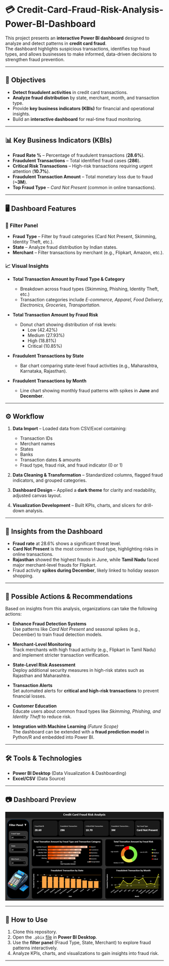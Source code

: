 # 💳 Credit-Card-Fraud-Risk-Analysis-Power-BI-Dashboard

This project presents an **interactive Power BI dashboard** designed to analyze and detect patterns in **credit card fraud**.  
The dashboard highlights suspicious transactions, identifies top fraud types, and allows businesses to make informed, data-driven decisions to strengthen fraud prevention.

---

## 🎯 Objectives
- **Detect fraudulent activities** in credit card transactions.  
- **Analyze fraud distribution** by state, merchant, month, and transaction type.  
- Provide **key business indicators (KBIs)** for financial and operational insights.  
- Build an **interactive dashboard** for real-time fraud monitoring.  

---

## 📊 Key Business Indicators (KBIs)
- **Fraud Rate %** – Percentage of fraudulent transactions (**28.6%**).  
- **Fraudulent Transactions** – Total identified fraud cases (**286**).  
- **Critical Risk Transactions** – High-risk transactions requiring urgent attention (**10.7%**).  
- **Fraudulent Transaction Amount** – Total monetary loss due to fraud (**~3M**).  
- **Top Fraud Type** – *Card Not Present* (common in online transactions).  

---

## 🖥️ Dashboard Features

### 🔎 Filter Panel
- **Fraud Type** – Filter by fraud categories (Card Not Present, Skimming, Identity Theft, etc.).  
- **State** – Analyze fraud distribution by Indian states.  
- **Merchant** – Filter transactions by merchant (e.g., Flipkart, Amazon, etc.).  

### 📈 Visual Insights
- **Total Transaction Amount by Fraud Type & Category**  
  - Breakdown across fraud types (Skimming, Phishing, Identity Theft, etc.)  
  - Transaction categories include *E-commerce, Apparel, Food Delivery, Electronics, Groceries, Transportation*.  

- **Total Transaction Amount by Fraud Risk**  
  - Donut chart showing distribution of risk levels:  
    - Low (42.42%)  
    - Medium (27.93%)  
    - High (18.81%)  
    - Critical (10.85%)  

- **Fraudulent Transactions by State**  
  - Bar chart comparing state-level fraud activities (e.g., Maharashtra, Karnataka, Rajasthan).  

- **Fraudulent Transactions by Month**  
  - Line chart showing monthly fraud patterns with spikes in **June** and **December**.  

---

## ⚙️ Workflow
1. **Data Import** – Loaded data from CSV/Excel containing:  
   - Transaction IDs  
   - Merchant names  
   - States  
   - Banks  
   - Transaction dates & amounts  
   - Fraud type, fraud risk, and fraud indicator (0 or 1)  

2. **Data Cleaning & Transformation** – Standardized columns, flagged fraud indicators, and grouped categories.  

3. **Dashboard Design** – Applied a **dark theme** for clarity and readability, adjusted canvas layout.  

4. **Visualization Development** – Built KPIs, charts, and slicers for drill-down analysis.  

---

## 🚀 Insights from the Dashboard
- **Fraud rate** at 28.6% shows a significant threat level.  
- **Card Not Present** is the most common fraud type, highlighting risks in online transactions.  
- **Rajasthan** showed the highest frauds in June, while **Tamil Nadu** faced major merchant-level frauds for Flipkart.  
- Fraud activity **spikes during December**, likely linked to holiday season shopping.

---

## 🔮 Possible Actions & Recommendations

Based on insights from this analysis, organizations can take the following actions:

- **Enhance Fraud Detection Systems**  
  Use patterns like *Card Not Present* and seasonal spikes (e.g., December) to train fraud detection models.  

- **Merchant-Level Monitoring**  
  Track merchants with high fraud activity (e.g., Flipkart in Tamil Nadu) and implement stricter transaction verification.  

- **State-Level Risk Assessment**  
  Deploy additional security measures in high-risk states such as Rajasthan and Maharashtra.  

- **Transaction Alerts**  
  Set automated alerts for **critical and high-risk transactions** to prevent financial losses.  

- **Customer Education**  
  Educate users about common fraud types like *Skimming, Phishing, and Identity Theft* to reduce risk.  

- **Integration with Machine Learning** *(Future Scope)*  
  The dashboard can be extended with a **fraud prediction model** in Python/R and embedded into Power BI.  

---

## 🛠️ Tools & Technologies
- **Power BI Desktop** (Data Visualization & Dashboarding)  
- **Excel/CSV** (Data Source)  

---

## 📷 Dashboard Preview
![Dashboard](https://github.com/m-hamza-7/Credit-Card-Fraud-Risk-Analysis-Power-BI-Dashboard/blob/main/Main.png)

---

## 📂 How to Use
1. Clone this repository.  
2. Open the `.pbix` <a href="https://github.com/m-hamza-7/Credit-Card-Fraud-Risk-Analysis-Power-BI-Dashboard/blob/main/Dashboard-Credit%20Card%20Fraud%20Risk%20Analysis.pbix">file</a> in **Power BI Desktop**.  
3. Use the **filter panel** (Fraud Type, State, Merchant) to explore fraud patterns interactively.  
4. Analyze KPIs, charts, and visualizations to gain insights into fraud risk.  

---
